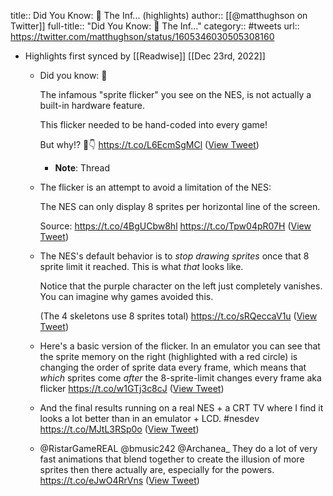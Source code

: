title:: Did You Know: 🤔 The Inf... (highlights)
author:: [[@matthughson on Twitter]]
full-title:: "Did You Know: 🤔 The Inf..."
category:: #tweets
url:: https://twitter.com/matthughson/status/1605346030505308160

- Highlights first synced by [[Readwise]] [[Dec 23rd, 2022]]
	- Did you know: 🤔
	  
	  The infamous "sprite flicker" you see on the NES, is not actually a built-in hardware feature.
	  
	  This flicker needed to be hand-coded into every game!  
	  
	  But why!? 🧵👇 https://t.co/L6EcmSgMCl ([View Tweet](https://twitter.com/matthughson/status/1605346030505308160))
		- **Note**: Thread
	- The flicker is an attempt to avoid a limitation of the NES: 
	  
	  The NES can only display 8 sprites per horizontal line of the screen.
	  
	  Source: https://t.co/4BgUCbw8hl https://t.co/Tpw04pR07H ([View Tweet](https://twitter.com/matthughson/status/1605346039334305792))
	- The NES's default behavior is to *stop drawing sprites* once that 8 sprite limit it reached. This is what *that* looks like. 
	  
	  Notice that the purple character on the left just completely vanishes. You can imagine why games avoided this. 
	  
	  (The 4 skeletons use 8 sprites total) https://t.co/sRQeccaV1u ([View Tweet](https://twitter.com/matthughson/status/1605346054593183744))
	- Here's a basic version of the flicker. In an emulator you can see that the sprite memory on the right (highlighted with a red circle) is changing the order of sprite data every frame, which means that *which* sprites come *after* the 8-sprite-limit changes every frame aka flicker https://t.co/w1GTj3c8cJ ([View Tweet](https://twitter.com/matthughson/status/1605346079528349696))
	- And the final results running on a real NES + a CRT TV where I find it looks a lot better than in an emulator + LCD. #nesdev https://t.co/MJtL3RSp0o ([View Tweet](https://twitter.com/matthughson/status/1605346665514557440))
	- @RistarGameREAL @bmusic242 @Archanea_ They do a lot of very fast animations that blend together to create the illusion of more sprites then there actually are, especially for the powers. https://t.co/eJwO4RrVns ([View Tweet](https://twitter.com/matthughson/status/1606046350449278978))
